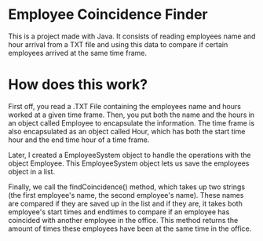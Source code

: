 # Employee Coincidence Finder
This is a project made with Java. It consists of reading employees name and hour arrival from a TXT file and using this data to compare if certain employees arrived at the same time frame.

# How does this work?

First off, you read a .TXT File containing the employees name and hours worked at a given time frame. Then, you put both the name and the hours in an object called Employee to encapsulate the information. The time frame is also encapsulated as an object called Hour, which has both the start time hour and the end time hour of a time frame.

Later, I created a EmployeeSystem object to handle the operations with the object Employee. This EmployeeSystem object lets us save the employees object in a list.

Finally, we call the findCoincidence() method, which takes up two strings (the first employee's name, the second employee's name). These names are compared if they are saved up in the list and if they are, it takes both employee's start times and endtimes to compare if an employee has coincided with another employee in the office. This method returns the amount of times these employees have been at the same time in the office.
